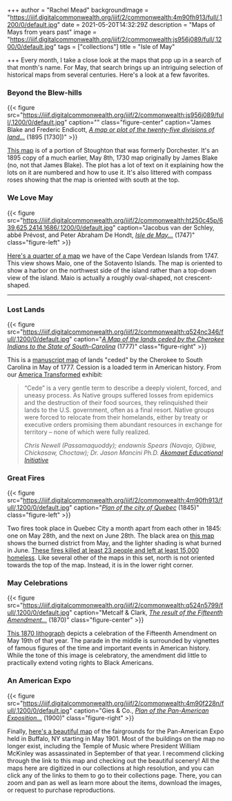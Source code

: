 +++
author = "Rachel Mead"
backgroundImage = "https://iiif.digitalcommonwealth.org/iiif/2/commonwealth:4m90fh913/full/,1200/0/default.jpg"
date = 2021-05-20T14:32:29Z
description = "Maps of Mays from years past"
image = "https://iiif.digitalcommonwealth.org/iiif/2/commonwealth:js956j089/full/,1200/0/default.jpg"
tags = ["collections"]
title = "Isle of May"

+++
Every month, I take a close look at the maps that pop up in a search of that month's name. For May, that search brings up an intriguing selection of historical maps from several centuries. Here's a look at a few favorites.

### Beyond the Blew-hills

{{< figure src="https://iiif.digitalcommonwealth.org/iiif/2/commonwealth:js956j089/full/,1200/0/default.jpg" caption="" class="figure-center" caption="James Blake and Frederic Endicott, [_A map or plot of the twenty-five divisions of land..._](https://collections.leventhalmap.org/search/commonwealth:js956j071) (1895 \[1730\])" >}}

[This map](https://collections.leventhalmap.org/search/commonwealth:js956j071) is of a portion of Stoughton that was formerly Dorchester. It's an 1895 copy of a much earlier, May 8th, 1730 map originally by James Blake (no, not that James Blake). The plot has a lot of text on it explaining how the lots on it are numbered and how to use it. It's also littered with compass roses showing that the map is oriented with south at the top.

### We Love May

{{< figure src="https://iiif.digitalcommonwealth.org/iiif/2/commonwealth:ht250c45p/639,625,2414,1686/,1200/0/default.jpg" caption="Jacobus van der Schley, abbé Prévost, and Peter Abraham De Hondt, [_Isle de May..._](https://collections.leventhalmap.org/search/commonwealth:ht250c44d) (1747)" class="figure-left" >}}

[Here's a quarter of a map](https://collections.leventhalmap.org/search/commonwealth:ht250c44d) we have of the Cape Verdean Islands from 1747. This view shows Maio, one of the Sotavento Islands. The map is oriented to show a harbor on the northwest side of the island rather than a top-down view of the island. Maio is actually a roughly oval-shaped, not crescent-shaped.

***

### Lost Lands

{{< figure src="https://iiif.digitalcommonwealth.org/iiif/2/commonwealth:q524nc346/full/,1200/0/default.jpg" caption="[_A Map of the lands ceded by the Cherokee Indians to the State of South-Carolina_](https://collections.leventhalmap.org/search/commonwealth:q524nc33x) (1777)" class="figure-right" >}}

This is a [manuscript map](https://collections.leventhalmap.org/search/commonwealth:q524nc33x) of lands "ceded" by the Cherokee to South Carolina in May of 1777. Cession is a loaded term in American history. From our [America Transformed](https://collections.leventhalmap.org/exhibits/25) exhibit:

> “Cede” is a very gentle term to describe a deeply violent, forced, and uneasy process. As Native groups suffered losses from epidemics and the destruction of their food sources, they relinquished their lands to the U.S. government, often as a final resort. Native groups were forced to relocate from their homelands, either by treaty or executive orders promising them abundant resources in exchange for territory – none of which were fully realized.
>
> _Chris Newell (Passamaquoddy); endawnis Spears (Navajo, Ojibwe, Chickasaw, Choctaw); Dr. Jason Mancini Ph.D._ [_Akomawt Educational Initiative_](https://www.akomawt.org/)

### Great Fires

{{< figure src="https://iiif.digitalcommonwealth.org/iiif/2/commonwealth:4m90fh913/full/,1200/0/default.jpg" caption="[_Plan of the city of Quebec_](https://collections.leventhalmap.org/search/commonwealth:4m90fh90t) (1845)" class="figure-left" >}}

Two fires took place in Quebec City a month apart from each other in 1845: one on May 28th, and the next on June 28th. The black area on [this map](https://collections.leventhalmap.org/search/commonwealth:4m90fh90t) shows the burned district from May, and the lighter shading is what burned in June. [These fires killed at least 23 people and left at least 15,000 homeless](https://www.thecanadianencyclopedia.ca/en/article/fire-disasters). Like several other of the maps in this set, north is not oriented towards the top of the map. Instead, it is in the lower right corner.

### May Celebrations

{{< figure src="https://iiif.digitalcommonwealth.org/iiif/2/commonwealth:q524n5799/full/,1200/0/default.jpg" caption="Metcalf & Clark, [_The result of the Fifteenth Amendment..._](https://collections.leventhalmap.org/search/commonwealth:q524n5781) (1870)" class="figure-center" >}}

[This 1870 lithograph](https://collections.leventhalmap.org/search/commonwealth:q524n5781) depicts a celebration of the Fifteenth Amendment on May 19th of that year. The parade in the middle is surrounded by vignettes of famous figures of the time and important events in American history. While the tone of this image is celebratory, the amendment did little to practically extend voting rights to Black Americans.

### An American Expo

{{< figure src="https://iiif.digitalcommonwealth.org/iiif/2/commonwealth:4m90f228n/full/,1200/0/default.jpg" caption="Gies & Co., [_Plan of the Pan-American Exposition..._](https://collections.leventhalmap.org/search/commonwealth:4m90f227c) (1900)" class="figure-right" >}}

Finally, [here's a beautiful map](https://collections.leventhalmap.org/search/commonwealth:4m90f227c) of the fairgrounds for the Pan-American Expo held in Buffalo, NY starting in May 1901. Most of the buildings on the map no longer exist, including the Temple of Music where President William McKinley was assassinated in September of that year. I recommend clicking through the link to this map and checking out the beautiful scenery! All the maps here are digitized in our collections at high resolution, and you can click any of the links to them to go to their collections page. There, you can zoom and pan as well as learn more about the items, download the images, or request to purchase reproductions.